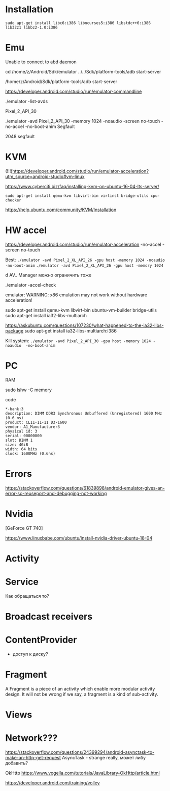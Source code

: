 
# Installation
```sudo apt-get install libc6:i386 libncurses5:i386 libstdc++6:i386 lib32z1 libbz2-1.0:i386```

# Emu

Unable to connect to abd daemon

cd /home/z/Android/Sdk/emulator
../../Sdk/platform-tools/adb start-server

/home/z/Android/Sdk/platform-tools/adb start-server



https://developer.android.com/studio/run/emulator-commandline

./emulator -list-avds

Pixel_2_API_30

./emulator -avd Pixel_2_API_30 -memory 1024 -noaudio -screen no-touch -no-accel -no-boot-anim
Segfault

2048
segfault


# KVM
(!!!)https://developer.android.com/studio/run/emulator-acceleration?utm_source=android-studio#vm-linux

https://www.cyberciti.biz/faq/installing-kvm-on-ubuntu-16-04-lts-server/

```sudo apt-get install qemu-kvm libvirt-bin virtinst bridge-utils cpu-checker```

https://help.ubuntu.com/community/KVM/Installation


#  HW accel
https://developer.android.com/studio/run/emulator-acceleration
-no-accel 
-screen no-touch

Best:
```./emulator -avd Pixel_2_XL_API_26 -gpu host -memory 1024 -noaudio  -no-boot-anim```
```./emulator -avd Pixel_2_XL_API_26 -gpu host -memory 1024```


d AV.. Manager можно ограничить тоже

./emulator  -accel-check

emulator: WARNING: x86 emulation may not work without hardware acceleration!

sudo apt-get install qemu-kvm libvirt-bin ubuntu-vm-builder bridge-utils 
sudo apt-get install ia32-libs-multiarch

https://askubuntu.com/questions/107230/what-happened-to-the-ia32-libs-package
sudo apt-get install ia32-libs-multiarch:i386

Kill system:
```./emulator -avd Pixel_2_API_30 -gpu host -memory 1024 -noaudio  -no-boot-anim```


# PC

RAM

sudo lshw -C memory 

code 
```
*-bank:3
description: DIMM DDR3 Synchronous Unbuffered (Unregistered) 1600 MHz (0.6 ns)
product: CL11-11-11 D3-1600
vendor: A1_Manufacturer3
physical id: 3
serial: 00000000
slot: DIMM 1
size: 4GiB
width: 64 bits
clock: 1600MHz (0.6ns)
```


# Errors
https://stackoverflow.com/questions/61839898/android-emulator-gives-an-error-so-reuseport-and-debugging-not-working

# Nvidia

[GeForce GT 740]

https://www.linuxbabe.com/ubuntu/install-nvidia-driver-ubuntu-18-04


# Activity

# Service
Как обращаться то?

# Broadcast receivers

# ContentProvider
- доступ к диску?

# Fragment

A Fragment is a piece of an activity which enable more modular activity design. It will not be wrong if we say, a fragment is a kind of sub-activity.

# Views


# Network???

https://stackoverflow.com/questions/24399294/android-asynctask-to-make-an-http-get-request
AsyncTask - strange really, может либу добавить?

OkHttp
https://www.vogella.com/tutorials/JavaLibrary-OkHttp/article.html

https://developer.android.com/training/volley